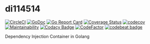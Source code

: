 # di114514

[![CircleCI](https://circleci.com/gh/akrfjmt/di114514.svg?style=shield)](https://circleci.com/gh/akrfjmt/di114514)
[![GoDoc](https://godoc.org/github.com/akrfjmt/d1114514?status.svg)](https://godoc.org/github.com/akrfjmt/di114514)
[![Go Report Card](https://goreportcard.com/badge/github.com/akrfjmt/di114514)](https://goreportcard.com/report/github.com/akrfjmt/di114514)
[![Coverage Status](https://coveralls.io/repos/github/akrfjmt/di114514/badge.svg?branch=akrfjmt%2Fadd_codecov)](https://coveralls.io/github/akrfjmt/di114514?branch=akrfjmt%2Fadd_codecov)
[![codecov](https://codecov.io/gh/akrfjmt/di114514/branch/master/graph/badge.svg)](https://codecov.io/gh/akrfjmt/di114514)
[![Maintainability](https://api.codeclimate.com/v1/badges/e9ad8b9d486d97b96e3d/maintainability)](https://codeclimate.com/github/akrfjmt/di114514/maintainability)
[![Codacy Badge](https://api.codacy.com/project/badge/Grade/77609ce3405a404485aa034b3af7a23c)](https://app.codacy.com/app/akrfjmt/di114514?utm_source=github.com&utm_medium=referral&utm_content=akrfjmt/di114514&utm_campaign=Badge_Grade_Dashboard)
[![CodeFactor](https://www.codefactor.io/repository/github/akrfjmt/di114514/badge)](https://www.codefactor.io/repository/github/akrfjmt/di114514)
[![codebeat badge](https://codebeat.co/badges/7f4f1660-62a1-4d11-9705-9320aa343b4d)](https://codebeat.co/projects/github-com-akrfjmt-di114514-master)

Dependency Injection Container in Golang
